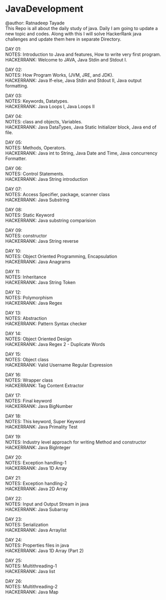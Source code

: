 # JavaDevelopment

@author: Ratnadeep Tayade<br>
This Repo is all about the daily study of java. Daily I am going to update a new topic and codes. Along with this I will solve HackerRank java challenges and update them here in separate Directory.

DAY 01:<br> 
NOTES: Introduction to Java and features, How to write very first program.<br>
HACKERRANK: Welcome to JAVA, Java Stdin and Stdout I.<br>

DAY 02: <br>
NOTES: How Program Works, (JVM, JRE, and JDK).<br>
HACKERRANK: Java If-else, Java Stdin and Stdout II, Java output formatting.<br>

DAY 03:<br>
NOTES: Keywords, Datatypes.<br>
HACKERRANK: Java Loops I, Java Loops II <br>

DAY 04:<br>
NOTES: class and objects, Variables.<br>
HACKERRANK: Java DataTypes, Java Static Initializer block, Java end of file.<br>

DAY 05:<br>
NOTES: Methods, Operators.<br>
HACKERRANK: Java int to String, Java Date and Time, Java concurrency Formatter.<br>

DAY 06:<br>
NOTES: Control Statements.<br>
HACKERRANK: Java String introduction<br>

DAY 07:<br>
NOTES: Access Specifier, package, scanner class<br>
HACKERRANK: Java Substring<br>

DAY 08:<br>
NOTES: Static Keyword<br>
HACKERRANK: Java substring comparision<br>

DAY 09:<br>
NOTES: constructor<br>
HACKERRANK: Java String reverse<br>

DAY 10:<br>
NOTES: Object Oriented Programming, Encapsulation <br>
HACKERRANK: Java Anagrams<br>

DAY 11:<br>
NOTES: Inheritance<br>
HACKERRANK: Java String Token<br>

DAY 12: <br>
NOTES: Polymorphism<br>
HACKERRANK: Java Regex<br>

DAY 13:<br>
NOTES: Abstraction<br>
HACKERRANK: Pattern Syntax checker<br>

DAY 14:<br>
NOTES: Object Oriented Design<br>
HACKERRANK: Java Regex 2 - Duplicate Words<br>

DAY 15:<br>
NOTES: Object class <br>
HACKERRANK: Valid Username Regular Expression<br>

DAY 16:<br>
NOTES: Wrapper class<br>
HACKERRANK: Tag Content Extractor<br>

DAY 17:<br>
NOTES: Final keyword<br>
HACKERRANK: Java BigNumber<br>

DAY 18:<br>
NOTES: This keyword, Super Keyword<br>
HACKERRANK: Java Primality Test<br>

DAY 19:<br>
NOTES: Industry level approach for writing Method and constructor<br>
HACKERRANK: Java BigInteger<br>

DAY 20:<br>
NOTES: Exception handling-1<br>
HACKERRANK: Java 1D Array <br>

DAY 21:<br>
NOTES: Exception handling-2<br>
HACKERRANK: Java 2D Array<br>

DAY 22:<br>
NOTES: Input and Output Stream in java<br>
HACKERRANK: Java Subarray<br>

DAY 23:<br>
NOTES: Serialization<br>
HACKERRANK: Java Arraylist<br>

DAY 24:<br>
NOTES: Properties files in java<br>
HACKERRANK: Java 1D Array (Part 2)<br>

DAY 25:<br>
NOTES: Multithreading-1<br>
HACKERRANK: Java list<br>

DAY 26:<br>
NOTES: Multithreading-2<br>
HACKERRANK: Java Map<br>

